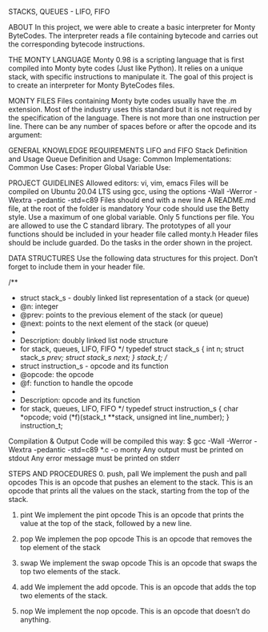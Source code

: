 STACKS, QUEUES - LIFO, FIFO

ABOUT 
In this project, we were able to create a basic interpreter for Monty ByteCodes. The interpreter reads a file containing bytecode and carries out the corresponding bytecode instructions.

THE MONTY LANGUAGE
Monty 0.98 is a scripting language that is first compiled into Monty byte codes (Just like Python). It relies on a unique stack, with specific instructions to manipulate it. The goal of this project is to create an interpreter for Monty ByteCodes files.

MONTY FILES
Files containing Monty byte codes usually have the .m extension. Most of the industry uses this standard but it is not required by the specification of the language. There is not more than one instruction per line. There can be any number of spaces before or after the opcode and its argument:

GENERAL KNOWLEDGE REQUIREMENTS
LIFO and FIFO
Stack Definition and Usage
Queue Definition and Usage:
Common Implementations:
Common Use Cases:
Proper Global Variable Use:

PROJECT GUIDELINES
Allowed editors: vi, vim, emacs
Files will be compiled on Ubuntu 20.04 LTS using gcc, using the options -Wall -Werror -Wextra -pedantic -std=c89
Files should end with a new line
A README.md file, at the root of the folder is mandatory
Your code should use the Betty style.
Use a maximum of one global variable.
Only 5 functions per file.
You are allowed to use the C standard library.
The prototypes of all your functions should be included in your header file called monty.h
Header files should be include guarded.
Do the tasks in the order shown in the project.

DATA STRUCTURES
Use the following data structures for this project. 
Don’t forget to include them in your header file.

/**
 * struct stack_s - doubly linked list representation of a stack (or queue)
 * @n: integer
 * @prev: points to the previous element of the stack (or queue)
 * @next: points to the next element of the stack (or queue)
 *
 * Description: doubly linked list node structure
 * for stack, queues, LIFO, FIFO
 */
typedef struct stack_s
{
        int n;
        struct stack_s *prev;
        struct stack_s *next;
} stack_t;
/**
 * struct instruction_s - opcode and its function
 * @opcode: the opcode
 * @f: function to handle the opcode
 *
 * Description: opcode and its function
 * for stack, queues, LIFO, FIFO
 */
typedef struct instruction_s
{
        char *opcode;
        void (*f)(stack_t **stack, unsigned int line_number);
} instruction_t;

Compilation & Output
Code will be compiled this way:
$ gcc -Wall -Werror -Wextra -pedantic -std=c89 *.c -o monty
Any output must be printed on stdout
Any error message must be printed on stderr

STEPS AND PROCEDURES
0. push, pall
	We implement the push and pall opcodes
	This is an opcode that pushes an element to the stack.
	This is an opcode that prints all the values on the stack, starting from the top of the stack.

1. pint
	We implement the pint opcode
	This is an opcode that prints the value at the top of the stack, followed by a new line.

2. pop
	We implemen the pop opcode
	This is an opcode that removes the top element of the stack

3. swap
	We implement the swap opcode
	This is an opcode that swaps the top two elements of the stack.

4. add
	We implement the add opcode.
	This is an opcode that adds the top two elements of the stack.

5. nop
	We implement the nop opcode.
	This is an opcode that doesn’t do anything.
